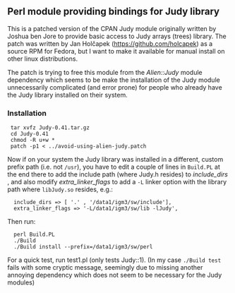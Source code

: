 ## Perl module providing bindings for Judy library

This is a patched version of the CPAN Judy module originally written by Joshua ben Jore
to provide basic access to Judy arrays (trees) library. The patch was written by
Jan Holčapek (https://github.com/holcapek) as a source RPM for Fedora, but I want to
make it available for manual install on other linux distributions.

The patch is trying to free this module from the *Alien::Judy*
module dependency which seems to be make the installation of the Judy module
unnecessarily complicated (and error prone) for people who already 
have the Judy library installed on their system.

### Installation

```
 tar xvfz Judy-0.41.tar.gz
 cd Judy-0.41
 chmod -R u+w *
 patch -p1 < ../avoid-using-alien-judy.patch
```
Now if on your system the Judy library was installed in a different, custom prefix path (i.e. not `/usr`), 
you have to edit a couple of lines in `Build.PL` at the end there to add the include path 
(where Judy.h resides) to *include_dirs* , and also modify *extra_linker_flags*
to add a `-L` linker option with the library path where `libJudy.so` resides, e.g.:
```
  include_dirs => [ '.' , '/data1/igm3/sw/include'],
  extra_linker_flags => '-L/data1/igm3/sw/lib -lJudy',
```
Then run:
```
  perl Build.PL
  ./Build
  ./Build install --prefix=/data1/igm3/sw/perl
```
For a quick test, run test1.pl (only tests Judy::1). (In my case `./Build test` fails with some cryptic message, seemingly due to missing another annoying dependency which does not seem to be necessary for the Judy modules)
